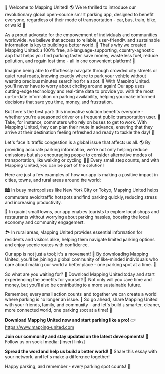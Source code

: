 🚀 Welcome to Mapping United! 🌎 We're thrilled to introduce our revolutionary global open-source smart parking app, designed to benefit everyone, regardless of their mode of transportation - car, bus, train, bike, or walk! 💨

As a proud advocate for the empowerment of individuals and communities worldwide, we believe that access to reliable, user-friendly, and sustainable information is key to building a better world. 🌟 That's why we created Mapping United: a 100% free, all-language-supporting, country-agnostic app that helps you find parking faster, save money, waste less fuel, reduce pollution, and regain lost time - all in one convenient platform! 🚗

Imagine being able to effortlessly navigate through crowded city streets or quiet rural roads, knowing exactly where to park your vehicle without wasting precious minutes searching for a spot. 💪 With Mapping United, you'll never have to worry about circling around again! Our app uses cutting-edge technology and real-time data to provide you with the most up-to-date information on parking availability, helping you make informed decisions that save you time, money, and frustration.

But here's the best part: this innovative solution benefits everyone - whether you're a seasoned driver or a frequent public transportation user. 🚌 Take, for instance, commuters who rely on buses to get to work. With Mapping United, they can plan their route in advance, ensuring that they arrive at their destination feeling refreshed and ready to tackle the day! 💪

Let's face it: traffic congestion is a global issue that affects us all. 🌎 By providing accurate parking information, we're not only helping reduce emissions but also encouraging people to consider alternative modes of transportation, like walking or cycling. 🚴‍♀️ Every small step counts, and with Mapping United, you can be part of the solution!

Here are just a few examples of how our app is making a positive impact in cities, towns, and rural areas around the world:

🏙️ In busy metropolises like New York City or Tokyo, Mapping United helps commuters avoid traffic hotspots and find parking quickly, reducing stress and increasing productivity.

🌳 In quaint small towns, our app enables tourists to explore local shops and restaurants without worrying about parking hassles, boosting the local economy and community engagement.

🏞️ In rural areas, Mapping United provides essential information for residents and visitors alike, helping them navigate limited parking options and enjoy scenic routes with confidence.

Our app is not just a tool; it's a movement! 🌊 By downloading Mapping United, you'll be joining a global community of like-minded individuals who care about making our world a better place - one parking spot at a time. 🌟

So what are you waiting for? 🤔 Download Mapping United today and start experiencing the benefits for yourself! 📲 Not only will you save time and money, but you'll also be contributing to a more sustainable future.

Remember, every small action counts, and together we can create a world where parking is no longer an issue. 🌈 So go ahead, share Mapping United with your friends, family, and community - and let's build a smarter, cleaner, more connected world, one parking spot at a time! 🚀

**Download Mapping United now and start parking like a pro!** 👉 https://www.mapping-united.com

**Join our community and stay updated on the latest developments!** 📲 Follow us on social media: [insert links]

**Spread the word and help us build a better world!** 💬 Share this essay with your network, and let's make a difference together!

Happy parking, and remember - every parking spot counts! 🚗